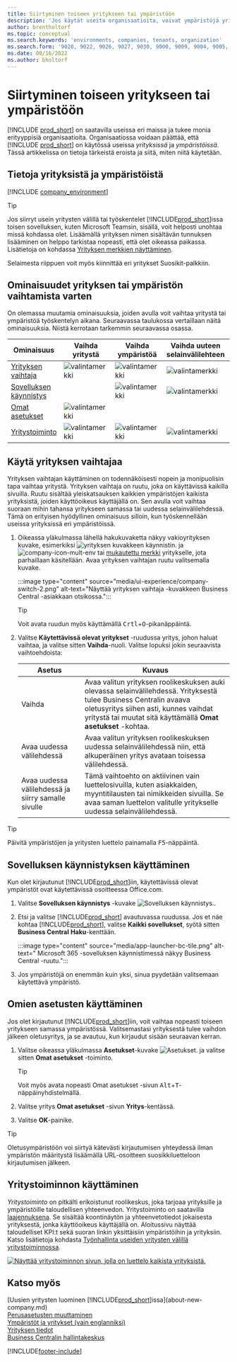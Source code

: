 ```yaml
---
title: Siirtyminen toiseen yritykseen tai ympäristöön
description: 'Jos käytät useita organisaatioita, voivat ympäristöjä yrityksiä nopeasti.'
author: brentholtorf
ms.topic: conceptual
ms.search.keywords: 'environments, companies, tenants, organization'
ms.search.form: '9020, 9022, 9026, 9027, 9030, 9000, 9009, 9004, 9005, 9024, 9006, 9007, 9010, 9016, 9017'
ms.date: 08/16/2022
ms.author: bholtorf
---
```


# Siirtyminen toiseen yritykseen tai ympäristöön

[!INCLUDE [prod_short](includes/prod_short.md)] on saatavilla useissa eri maissa ja tukee monia erityyppisiä organisaatioita. Organisaatiossa voidaan päättää, että [!INCLUDE [prod_short](includes/prod_short.md)] on käytössä useissa *yrityksissä* ja *ympäristöissä*. Tässä artikkelissa on tietoja tärkeistä eroista ja siitä, miten niitä käytetään.

## Tietoja yrityksistä ja ympäristöistä

[!INCLUDE [company_environment](includes/company_environment.md)]

> [!TIP]
> Jos siirryt usein yritysten välillä tai työskentelet [!INCLUDE[prod_short](includes/prod_short.md)]issa toisen sovelluksen, kuten Microsoft Teamsin, sisällä, voit helposti unohtaa missä kohdassa olet. Lisäämällä yrityksen nimen sisältävän tunnuksen lisääminen on helppo tarkistaa nopeasti, että olet oikeassa paikassa. Lisätietoja on kohdassa [Yrityksen merkkien näyttäminen](admin-company-information.md#badge).
> 
> Selaimesta riippuen voit myös kiinnittää eri yritykset Suosikit-palkkiin.  

<!--
[!INCLUDE [about-ui-learn](includes/about-ui-learn.md)]-->

## Ominaisuudet yrityksen tai ympäristön vaihtamista varten

On olemassa muutamia ominaisuuksia, joiden avulla voit vaihtaa yritystä tai ympäristöä työskentelyn aikana. Seuraavassa taulukossa vertaillaan näitä ominaisuuksia. Niistä kerrotaan tarkemmin seuraavassa osassa.

|Ominaisuus|Vaihda yritystä|Vaihda ympäristöä|Vaihda uuteen selainvälilehteen| Käytettävissä paikallisesti|
|-------|--------------|------------------|-------------------------|----------------------|
|[Yrityksen vaihtaja](#use-the-company-switcher)|![valintamerkki](media/check.png "tarkistus")|![valintamerkki](media/check.png "tarkistus")|![valintamerkki](media/check.png "tarkistus")|![valintamerkki](media/check.png "tarkistus")|
|[Sovelluksen käynnistys](#use-the-app-launcher)||![valintamerkki](media/check.png "tarkistus")|![valintamerkki](media/check.png "tarkistus")||
|[Omat asetukset](#use-my-settings)|![valintamerkki](media/check.png "tarkistus")|||![valintamerkki](media/check.png "tarkistus")|
|[Yritystoiminto](#use-company-hub)|![valintamerkki](media/check.png "tarkistus")|![valintamerkki](media/check.png "tarkistus")|![valintamerkki](media/check.png "tarkistus")||

## Käytä yrityksen vaihtajaa

Yrityksen vaihtajan käyttäminen on todennäköisesti nopein ja monipuolisin tapa vaihtaa yritystä. Yrityksen vaihtaja on ruutu, joka on käyttävissä kaikilla sivuilla. Ruutu sisältää yleiskatsauksen kaikkien ympäristöjen kaikista yrityksistä, joiden käyttöoikeus käyttäjällä on. Sen avulla voit vaihtaa suoraan mihin tahansa yritykseen samassa tai uudessa selainvälilehdessä. Tämä on erityisen hyödyllinen ominaisuus silloin, kun työskennellään useissa yrityksissä eri ympäristöissä.

1. Oikeassa yläkulmassa lähellä hakukuvaketta näkyy vakioyrityksen kuvake, esimerkiksi ![yrityksen kuvakkeen käynnistin.](media/ui-experience/company-icon.png "Näyttää yrityksen vaihtajan kuvakkeen, kun käytössä on yksittäinen ympäristö") ja ![company-icon-mult-env](media/ui-experience/company-icon-multi-env.png "Näyttää yrityksen vaihtajan kuvakkeen, kun käytössä on useita ympäristöjä") tai [mukautettu merkki](admin-company-information.md#badge) yritykselle, jota parhaillaan käsitellään. Avaa yrityksen vaihtajan ruutu valitsemalla kuvake.

   :::image type="content" source="media/ui-experience/company-switch-2.png" alt-text="Näyttää yrityksen vaihtaja -kuvakkeen Business Central -asiakkaan otsikossa.":::  

   > [!TIP]
   > Voit avata ruudun myös käyttämällä <kbd>Crtl</kbd>+<kbd>O</kbd>-pikanäppäintä.
2. Valitse **Käytettävissä olevat yritykset** -ruudussa yritys, johon haluat vaihtaa, ja valitse sitten **Vaihda**-nuoli. Valitse lopuksi jokin seuraavista vaihtoehdoista:

   |Asetus|Kuvaus|
   |------|-----------|
   |Vaihda|Avaa valitun yrityksen roolikeskuksen auki olevassa selainvälilehdessä. Yrityksestä tulee Business Centralin avaava oletusyritys siihen asti, kunnes vaihdat yritystä tai muutat sitä käyttämällä **Omat asetukset** -kohtaa. |
   |Avaa uudessa välilehdessä|Avaa valitun yrityksen roolikeskuksen uudessa selainvälilehdessä niin, että alkuperäinen yritys avataan toisessa välilehdessä.|
   |Avaa uudessa välilehdessä ja siirry samalle sivulle|Tämä vaihtoehto on aktiivinen vain luettelosivuilla, kuten asiakkaiden, myyntitilausten tai nimikkeiden sivuilla. Se avaa saman luettelon valitulle yritykselle uudessa selainvälilehdessä. |

> [!TIP]
> Päivitä ympäristöjen ja yritysten luettelo painamalla <kbd>F5</kbd>-näppäintä.

## Sovelluksen käynnistyksen käyttäminen

Kun olet kirjautunut [!INCLUDE[prod_short](includes/prod_short.md)]iin, käytettävissä olevat ympäristöt ovat käytettävissä osoitteessa Office.com.  

1. Valitse **Sovelluksen käynnistys** -kuvake ![Sovelluksen käynnistys.](media/app-launcher-icon.png "Sovelluksen käynnistimen avulla voi käyttää myös muita ominaisuuksia").
2. Etsi ja valitse [!INCLUDE[prod_short](includes/prod_short.md)] avautuvassa ruudussa. Jos et näe kohtaa [!INCLUDE[prod_short](includes/prod_short.md)], valitse **Kaikki sovellukset**, syötä sitten **Business Central** **Haku**-kenttään.

   :::image type="content" source="media/app-launcher-bc-tile.png" alt-text=" Microsoft 365 -sovelluksen käynnistimessä näkyy Business Central -ruutu.":::  

3. Jos ympäristöjä on enemmän kuin yksi, sinua pyydetään valitsemaan käytettävä ympäristö.

<!--
The following image shows tiles for accessing production and sandbox environments on the Dynamics 365 Home page.

:::image type="content" source="media/app-picker-environments.png" alt-text="The Dynamics 365 Home page showing production and sandbox environments.":::
-->
## Omien asetusten käyttäminen

Jos olet kirjautunut [!INCLUDE[prod_short](includes/prod_short.md)]iin, voit vaihtaa nopeasti toiseen yritykseen samassa ympäristössä. Valitsemastasi yrityksestä tulee vaihdon jälkeen oletusyritys, ja se avautuu, kun kirjaudut sisään seuraavan kerran.

1. Valitse oikeassa yläkulmassa **Asetukset**-kuvake ![Asetukset.](media/ui-experience/settings_icon_small.png "Roolikeskuksen Asetukset-kuvake") ja valitse sitten **Omat asetukset** -toiminto.

    > [!TIP]
    > Voit myös avata nopeasti Omat asetukset -sivun <kbd>Alt</kbd>+<kbd>T</kbd>-näppäinyhdistelmällä.

2. Valitse yritys **Omat asetukset** -sivun **Yritys**-kentässä.  
3. Valitse **OK**-painike.

> [!TIP]
> Oletusympäristöön voi siirtyä kätevästi kirjautumisen yhteydessä ilman ympäristön määritystä lisäämällä URL-osoitteen suosikkiluetteloon kirjautumisen jälkeen.

## Yritystoiminnon käyttäminen

*Yritystoiminto* on pitkälti erikoistunut roolikeskus, joka tarjoaa yrityksille ja ympäristöille taloudellisen yhteenvedon. Yritystoiminto on saatavilla [laajennuksena](ui-extensions-company-hub.md). Se sisältää koontinäytön ja yhteenvetotiedot jokaisesta yrityksestä, jonka käyttöoikeus käyttäjällä on. Aloitussivu näyttää taloudelliset KPI:t sekä suoran linkin yksittäisiin ympäristöihin ja yrityksiin. Katso lisätietoja kohdasta [Työnhallinta useiden yritysten välillä yritystoiminnossa](company-hub.md).

[![Näyttää yritystoiminnon sivun, jolla on luettelo kaikista yrityksistä.](media/company-hub.png)](media/company-hub.png#lightbox)  

## Katso myös

[Uusien yritysten luominen [!INCLUDE[prod_short](includes/prod_short.md)]issa](about-new-company.md)  
[Perusasetusten muuttaminen](ui-change-basic-settings.md)  
[Ympäristöt ja yritykset (vain englanniksi)](/dynamics365/business-central/dev-itpro/administration/tenant-environment-topology)  
[Yrityksen tiedot](admin-company-information.md)  
[Business Centralin hallintakeskus](/dynamics365/business-central/dev-itpro/administration/tenant-admin-center)  

[!INCLUDE[footer-include](includes/footer-banner.md)]
